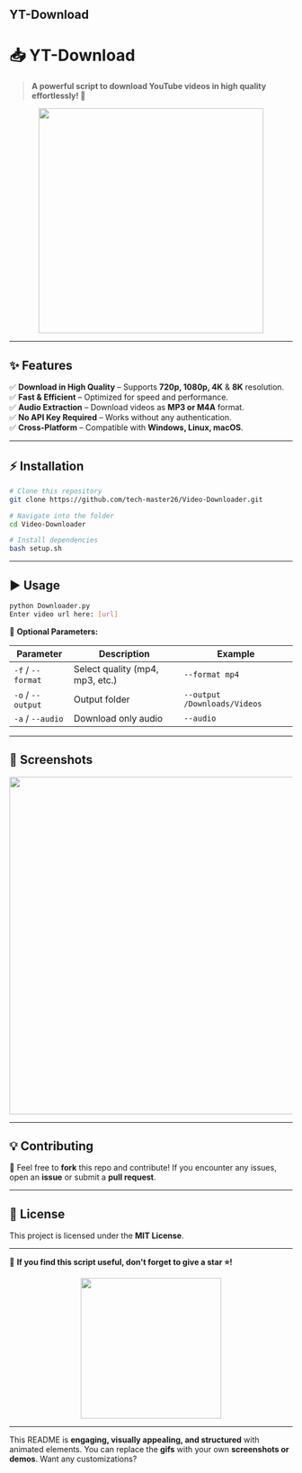 **YT-Download**
---

# **📥 YT-Download**  

> **A powerful script to download YouTube videos in high quality effortlessly! 🚀**  

<p align="center">
  <img src="https://media.giphy.com/media/J5AbYj9aRheE5FDmSt/giphy.gif" width="400px">
</p>  

---

## **✨ Features**  

✅ **Download in High Quality** – Supports **720p, 1080p, 4K** & **8K** resolution.  
✅ **Fast & Efficient** – Optimized for speed and performance.  
✅ **Audio Extraction** – Download videos as **MP3 or M4A** format.  
✅ **No API Key Required** – Works without any authentication.  
✅ **Cross-Platform** – Compatible with **Windows, Linux, macOS**.  

---

## **⚡ Installation**  

```bash
# Clone this repository
git clone https://github.com/tech-master26/Video-Downloader.git

# Navigate into the folder
cd Video-Downloader

# Install dependencies
bash setup.sh
```

---

## **▶️ Usage**  

```bash
python Downloader.py
Enter video url here: [url]
```

🔹 **Optional Parameters:**  

| Parameter        | Description                     | Example                          |
|-----------------|---------------------------------|----------------------------------|
| `-f` / `--format` | Select quality (mp4, mp3, etc.) | `--format mp4`                  |
| `-o` / `--output` | Output folder                 | `--output /Downloads/Videos`    |
| `-a` / `--audio`  | Download only audio           | `--audio`                        |

---

## **📸 Screenshots**  

<p align="center">
  <img src="https://media.giphy.com/media/7FgQLbXnYwTNCxkOE8/giphy.gif" width="600px">
</p>  

---

## **💡 Contributing**  

🚀 Feel free to **fork** this repo and contribute! If you encounter any issues, open an **issue** or submit a **pull request**.  

---

## **📜 License**  

This project is licensed under the **MIT License**.  

---

🌟 **If you find this script useful, don't forget to give a star ⭐!**  

<p align="center">
  <img src="https://media.giphy.com/media/QMHoU66sBXqqLqYvGO/giphy.gif" width="250px">
</p>

---

This README is **engaging, visually appealing, and structured** with animated elements. You can replace the **gifs** with your own **screenshots or demos**. Want any customizations?
